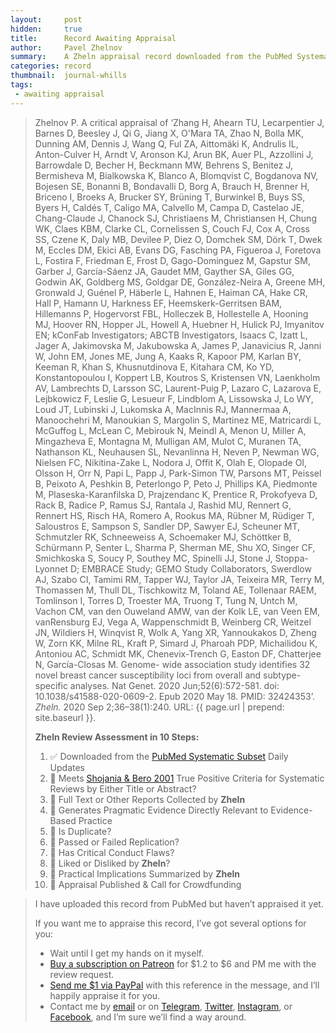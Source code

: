 ```yaml
---
layout:     post
hidden:     true
title:      Record Awaiting Appraisal
author:     Pavel Zhelnov
summary:    A Zheln appraisal record downloaded from the PubMed Systematic Subset daily updates.
categories: record
thumbnail:  journal-whills
tags:
 - awaiting appraisal
---
```


> Zhelnov P. A critical appraisal of ‘Zhang H, Ahearn TU, Lecarpentier J, Barnes D, Beesley J, Qi G, Jiang X, O'Mara TA, Zhao N, Bolla MK, Dunning AM, Dennis J, Wang Q, Ful ZA, Aittomäki K, Andrulis IL, Anton-Culver H, Arndt V, Aronson KJ, Arun BK, Auer PL, Azzollini J, Barrowdale D, Becher H, Beckmann MW, Behrens S, Benitez J, Bermisheva M, Bialkowska K, Blanco A, Blomqvist C, Bogdanova NV, Bojesen SE, Bonanni B, Bondavalli D, Borg A, Brauch H, Brenner H, Briceno I, Broeks A, Brucker SY, Brüning T, Burwinkel B, Buys SS, Byers H, Caldés T, Caligo MA, Calvello M, Campa D, Castelao JE, Chang-Claude J, Chanock SJ, Christiaens M, Christiansen H, Chung WK, Claes KBM, Clarke CL, Cornelissen S, Couch FJ, Cox A, Cross SS, Czene K, Daly MB, Devilee P, Diez O, Domchek SM, Dörk T, Dwek M, Eccles DM, Ekici AB, Evans DG, Fasching PA, Figueroa J, Foretova L, Fostira F, Friedman E, Frost D, Gago-Dominguez M, Gapstur SM, Garber J, García-Sáenz JA, Gaudet MM, Gayther SA, Giles GG, Godwin AK, Goldberg MS, Goldgar DE, González-Neira A, Greene MH, Gronwald J, Guénel P, Häberle L, Hahnen E, Haiman CA, Hake CR, Hall P, Hamann U, Harkness EF, Heemskerk-Gerritsen BAM, Hillemanns P, Hogervorst FBL, Holleczek B, Hollestelle A, Hooning MJ, Hoover RN, Hopper JL, Howell A, Huebner H, Hulick PJ, Imyanitov EN; kConFab Investigators; ABCTB Investigators, Isaacs C, Izatt L, Jager A, Jakimovska M, Jakubowska A, James P, Janavicius R, Janni W, John EM, Jones ME, Jung A, Kaaks R, Kapoor PM, Karlan BY, Keeman R, Khan S, Khusnutdinova E, Kitahara CM, Ko YD, Konstantopoulou I, Koppert LB, Koutros S, Kristensen VN, Laenkholm AV, Lambrechts D, Larsson SC, Laurent-Puig P, Lazaro C, Lazarova E, Lejbkowicz F, Leslie G, Lesueur F, Lindblom A, Lissowska J, Lo WY, Loud JT, Lubinski J, Lukomska A, MacInnis RJ, Mannermaa A, Manoochehri M, Manoukian S, Margolin S, Martinez ME, Matricardi L, McGuffog L, McLean C, Mebirouk N, Meindl A, Menon U, Miller A, Mingazheva E, Montagna M, Mulligan AM, Mulot C, Muranen TA, Nathanson KL, Neuhausen SL, Nevanlinna H, Neven P, Newman WG, Nielsen FC, Nikitina-Zake L, Nodora J, Offit K, Olah E, Olopade OI, Olsson H, Orr N, Papi L, Papp J, Park-Simon TW, Parsons MT, Peissel B, Peixoto A, Peshkin B, Peterlongo P, Peto J, Phillips KA, Piedmonte M, Plaseska-Karanfilska D, Prajzendanc K, Prentice R, Prokofyeva D, Rack B, Radice P, Ramus SJ, Rantala J, Rashid MU, Rennert G, Rennert HS, Risch HA, Romero A, Rookus MA, Rübner M, Rüdiger T, Saloustros E, Sampson S, Sandler DP, Sawyer EJ, Scheuner MT, Schmutzler RK, Schneeweiss A, Schoemaker MJ, Schöttker B, Schürmann P, Senter L, Sharma P, Sherman ME, Shu XO, Singer CF, Smichkoska S, Soucy P, Southey MC, Spinelli JJ, Stone J, Stoppa-Lyonnet D; EMBRACE Study; GEMO Study Collaborators, Swerdlow AJ, Szabo CI, Tamimi RM, Tapper WJ, Taylor JA, Teixeira MR, Terry M, Thomassen M, Thull DL, Tischkowitz M, Toland AE, Tollenaar RAEM, Tomlinson I, Torres D, Troester MA, Truong T, Tung N, Untch M, Vachon CM, van den Ouweland AMW, van der Kolk LE, van Veen EM, vanRensburg EJ, Vega A, Wappenschmidt B, Weinberg CR, Weitzel JN, Wildiers H, Winqvist R, Wolk A, Yang XR, Yannoukakos D, Zheng W, Zorn KK, Milne RL, Kraft P, Simard J, Pharoah PDP, Michailidou K, Antoniou AC, Schmidt MK, Chenevix-Trench G, Easton DF, Chatterjee N, García-Closas M. Genome- wide association study identifies 32 novel breast cancer susceptibility loci from overall and subtype-specific analyses. Nat Genet. 2020 Jun;52(6):572-581. doi: 10.1038/s41588-020-0609-2. Epub 2020 May 18. PMID: 32424353’. _Zheln._ 2020 Sep 2;36–38(1):240. URL: {{ page.url | prepend: site.baseurl }}.
>
> **Zheln Review Assessment in 10 Steps:**
>
> 1. ✅ Downloaded from the [PubMed Systematic Subset](https://p1m.org/ssb) Daily Updates
> 2. 🔄 Meets [Shojania & Bero 2001](https://www.researchgate.net/publication/11820967_Taking_Advantage_of_the_Explosion_of_Systematic_Reviews_An_Efficient_MEDLINE_Search_Strategy) True Positive Criteria for Systematic Reviews by Either Title or Abstract?
> 3. 🔄 Full Text or Other Reports Collected by **Zheln**
> 4. 🔄 Generates Pragmatic Evidence Directly Relevant to Evidence-Based Practice
> 5. 🔄 Is Duplicate?
> 6. 🔄 Passed or Failed Replication?
> 7. 🔄 Has Critical Conduct Flaws?
> 8. 🔄 Liked or Disliked by **Zheln**?
> 9. 🔄 Practical Implications Summarized by **Zheln**
> 10. 🔄 Appraisal Published & Call for Crowdfunding

> I have uploaded this record from PubMed but haven’t appraised it yet.
>
> If you want me to appraise this record, I’ve got several options for you:
> * Wait until I get my hands on it myself.
> * [Buy a subscription on Patreon](https://patreon.com/zheln) for $1.2 to $6 and PM me with the review request.
> * [Send me $1 via PayPal](https://paypal.me/pjelnov) with this reference in the message, and I’ll happily appraise it for you.
> * Contact me by [email](mailto:pavel@zheln.com) or on [Telegram](https://t.me/drzhelnov), [Twitter](https://twitter.com/drzhelnov), [Instagram](https://instagram.com/igzheln), or [Facebook](https://facebook.com/drzhelnov), and I’m sure we’ll find a way around.
